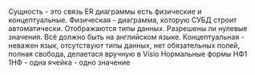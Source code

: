 Сущность - это связь
ER диаграммы есть физические и концептуальные. Физическая - диаграмма, которую СУБД строит автоматически. Отображаются типы данных. Разрешены ли нулевые значения. Всё должно быть на английском языке.
Концептуальная - неважен язык, отсутствуют типы данных, нет обязательных полей, полная свобода, делаетася вручную в Visio
Нормальные формы НФ1 
1НФ - одна ячейка - одно значение

